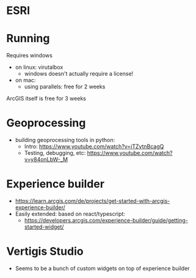 # ESRI

# Running

Requires windows

-   on linux: virutalbox
    -   windows doesn't actually require a license!
-   on mac:
    -   using parallels: free for 2 weeks

ArcGIS itself is free for 3 weeks

# Geoprocessing

-   building geoprocessing tools in python:
    -   Intro: https://www.youtube.com/watch?v=iTZytnBcagQ
    -   Testing, debugging, etc: https://www.youtube.com/watch?v=y84onLbW-_M

# Experience builder

-   https://learn.arcgis.com/de/projects/get-started-with-arcgis-experience-builder/
-   Easily extended: based on react/typescript:
    -   https://developers.arcgis.com/experience-builder/guide/getting-started-widget/

# Vertigis Studio

-   Seems to be a bunch of custom widgets on top of experience builder

